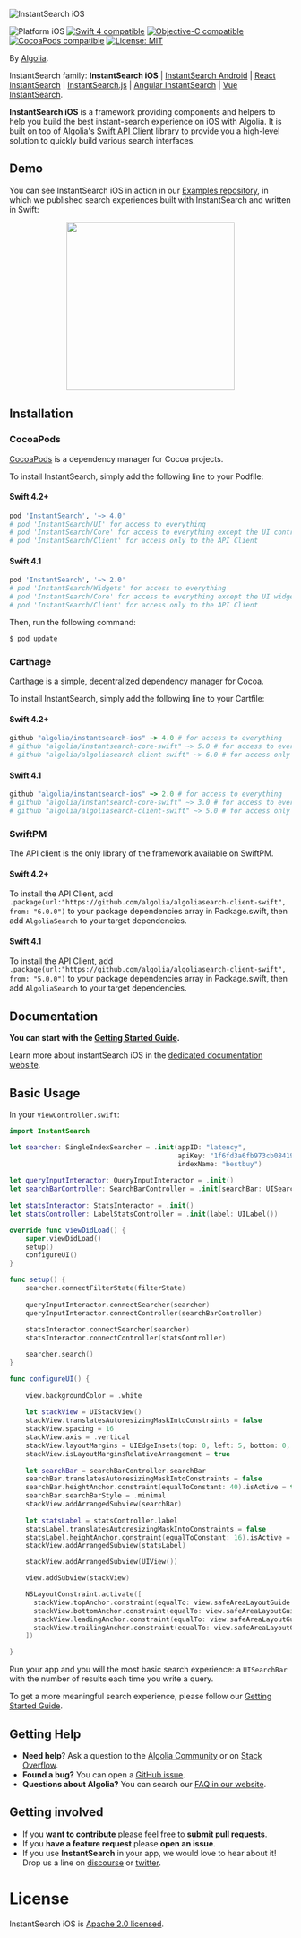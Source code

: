 ![InstantSearch iOS](./docgen/assets/img/instantsearch-banner.png)

<p align="left">
<img src="https://img.shields.io/badge/platform-iOS-blue.svg?style=flat" alt="Platform iOS" />
<a href="https://developer.apple.com/swift"><img src="https://img.shields.io/badge/Swift-4.0-blue.svg" alt="Swift 4 compatible" /></a>
<a href="https://developer.apple.com/documentation/objectivec"><img src="https://img.shields.io/badge/Objective--C-compatible-blue.svg" alt="Objective-C compatible" /></a>
<a href="https://cocoapods.org/pods/XLActionController"><img src="https://img.shields.io/cocoapods/v/InstantSearch.svg" alt="CocoaPods compatible" /></a>
<a href="https://raw.githubusercontent.com/algolia/InstantSearch/master/LICENSE"><img src="http://img.shields.io/badge/license-MIT-blue.svg?style=flat" alt="License: MIT" /></a>
</p>

By [Algolia](http://algolia.com).

InstantSearch family: **InstantSearch iOS** | [InstantSearch Android][instantsearch-android-github] | [React InstantSearch][react-instantsearch-github] | [InstantSearch.js][instantsearch-js-github] | [Angular InstantSearch][instantsearch-angular-github] | [Vue InstantSearch][instantsearch-vue-github].

**InstantSearch iOS** is a framework providing components and helpers to help you build the best instant-search experience on iOS with Algolia. It is built on top of Algolia's [Swift API Client](https://github.com/algolia/algoliasearch-client-swift) library to provide you a high-level solution to quickly build various search interfaces.

<!-- <img src="Example/InstantSearch.gif" width="300"/> -->

## Demo

You can see InstantSearch iOS in action in our [Examples repository][examples-url], in which we published search experiences built with InstantSearch and written in Swift:

<p align="center">
  <img src="./docgen/assets/img/single-index.png" width="300"/>
</p>

[examples-url]: https://github.com/algolia/instantsearch-swift-examples

## Installation

### CocoaPods

[CocoaPods](https://cocoapods.org/) is a dependency manager for Cocoa projects.

To install InstantSearch, simply add the following line to your Podfile:

#### Swift 4.2+

```ruby
pod 'InstantSearch', '~> 4.0'
# pod 'InstantSearch/UI' for access to everything
# pod 'InstantSearch/Core' for access to everything except the UI controllers
# pod 'InstantSearch/Client' for access only to the API Client
```

#### Swift 4.1

```ruby
pod 'InstantSearch', '~> 2.0'
# pod 'InstantSearch/Widgets' for access to everything
# pod 'InstantSearch/Core' for access to everything except the UI widgets
# pod 'InstantSearch/Client' for access only to the API Client
```

Then, run the following command:

```bash
$ pod update
```

### Carthage

[Carthage](https://github.com/Carthage/Carthage) is a simple, decentralized dependency manager for Cocoa.

To install InstantSearch, simply add the following line to your Cartfile:

#### Swift 4.2+

```ruby
github "algolia/instantsearch-ios" ~> 4.0 # for access to everything
# github "algolia/instantsearch-core-swift" ~> 5.0 # for access to everything except the UI widgets
# github "algolia/algoliasearch-client-swift" ~> 6.0 # for access only to the API Client
```

#### Swift 4.1

```ruby
github "algolia/instantsearch-ios" ~> 2.0 # for access to everything
# github "algolia/instantsearch-core-swift" ~> 3.0 # for access to everything except the UI widgets
# github "algolia/algoliasearch-client-swift" ~> 5.0 # for access only to the API Client
```

### SwiftPM 

The API client is the only library of the framework available on SwiftPM.

#### Swift 4.2+

To install the API Client, add `.package(url:"https://github.com/algolia/algoliasearch-client-swift", from: "6.0.0")` to your package dependencies array in Package.swift, then add `AlgoliaSearch` to your target dependencies.


#### Swift 4.1

To install the API Client, add `.package(url:"https://github.com/algolia/algoliasearch-client-swift", from: "5.0.0")` to your package dependencies array in Package.swift, then add `AlgoliaSearch` to your target dependencies.

## Documentation

**You can start with the [Getting Started Guide](https://www.algolia.com/doc/guides/building-search-ui/getting-started/ios/).**

Learn more about instantSearch iOS in the [dedicated documentation website](https://www.algolia.com/doc/api-reference/widgets/ios/).

## Basic Usage

In your `ViewController.swift`:

```swift
import InstantSearch

let searcher: SingleIndexSearcher = .init(appID: "latency",
                                          apiKey: "1f6fd3a6fb973cb08419fe7d288fa4db",
                                          indexName: "bestbuy")
  
let queryInputInteractor: QueryInputInteractor = .init()
let searchBarController: SearchBarController = .init(searchBar: UISearchBar())
  
let statsInteractor: StatsInteractor = .init()
let statsController: LabelStatsController = .init(label: UILabel())

override func viewDidLoad() {
    super.viewDidLoad()
    setup()
    configureUI()
}

func setup() {
    searcher.connectFilterState(filterState)
    
    queryInputInteractor.connectSearcher(searcher)
    queryInputInteractor.connectController(searchBarController)
    
    statsInteractor.connectSearcher(searcher)
    statsInteractor.connectController(statsController)

    searcher.search()
}

func configureUI() {
    
    view.backgroundColor = .white
    
    let stackView = UIStackView()
    stackView.translatesAutoresizingMaskIntoConstraints = false
    stackView.spacing = 16
    stackView.axis = .vertical
    stackView.layoutMargins = UIEdgeInsets(top: 0, left: 5, bottom: 0, right: 0)
    stackView.isLayoutMarginsRelativeArrangement = true
    
    let searchBar = searchBarController.searchBar
    searchBar.translatesAutoresizingMaskIntoConstraints = false
    searchBar.heightAnchor.constraint(equalToConstant: 40).isActive = true
    searchBar.searchBarStyle = .minimal
    stackView.addArrangedSubview(searchBar)
    
    let statsLabel = statsController.label
    statsLabel.translatesAutoresizingMaskIntoConstraints = false
    statsLabel.heightAnchor.constraint(equalToConstant: 16).isActive = true
    stackView.addArrangedSubview(statsLabel)

    stackView.addArrangedSubview(UIView())

    view.addSubview(stackView)

    NSLayoutConstraint.activate([
      stackView.topAnchor.constraint(equalTo: view.safeAreaLayoutGuide.topAnchor),
      stackView.bottomAnchor.constraint(equalTo: view.safeAreaLayoutGuide.bottomAnchor),
      stackView.leadingAnchor.constraint(equalTo: view.safeAreaLayoutGuide.leadingAnchor),
      stackView.trailingAnchor.constraint(equalTo: view.safeAreaLayoutGuide.trailingAnchor),
    ])

}
```

Run your app and you will the most basic search experience: a `UISearchBar` with the number of results each time you write a query.

To get a more meaningful search experience, please follow our [Getting Started Guide](https://www.algolia.com/doc/guides/building-search-ui/getting-started/ios/).

## Getting Help

- **Need help**? Ask a question to the [Algolia Community](https://discourse.algolia.com/) or on [Stack Overflow](http://stackoverflow.com/questions/tagged/algolia).
- **Found a bug?** You can open a [GitHub issue](https://github.com/algolia/algoliasearch-client-swift/issues).
- **Questions about Algolia?** You can search our [FAQ in our website](https://www.algolia.com/doc/faq/).


## Getting involved

* If you **want to contribute** please feel free to **submit pull requests**.
* If you **have a feature request** please **open an issue**.
* If you use **InstantSearch** in your app, we would love to hear about it! Drop us a line on [discourse](https://discourse.algolia.com/) or [twitter](https://twitter.com/algolia).

# License

InstantSearch iOS is [Apache 2.0 licensed](LICENSE.md).

[react-instantsearch-github]: https://github.com/algolia/react-instantsearch/
[instantsearch-android-github]: https://github.com/algolia/instantsearch-android
[instantsearch-js-github]: https://github.com/algolia/instantsearch.js
[instantsearch-vue-github]: https://github.com/algolia/vue-instantsearch
[instantsearch-angular-github]: https://github.com/algolia/angular-instantsearch

